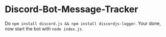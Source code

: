 # Discord-Bot-Message-Tracker
Do `npm install discord.js && npm install discordjs-logger`.
Your done, now start the bot with `node index.js`.
